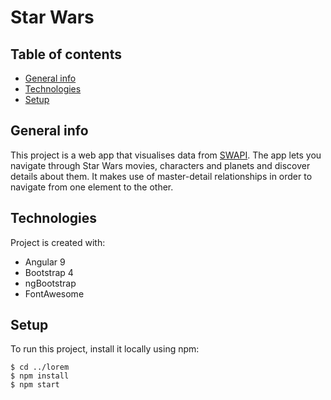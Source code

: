 # Star Wars

## Table of contents
* [General info](#general-info)
* [Technologies](#technologies)
* [Setup](#setup)

## General info
This project is a web app that visualises data from [SWAPI](https://swapi.dev/). 
The app lets you navigate through Star Wars movies, characters and planets and discover details about them. It makes use of master-detail relationships in order to navigate from one element to the other.

	
## Technologies
Project is created with:
* Angular 9
* Bootstrap 4
* ngBootstrap
* FontAwesome
	
## Setup
To run this project, install it locally using npm:

```
$ cd ../lorem
$ npm install
$ npm start
```
